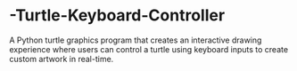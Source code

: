 # -Turtle-Keyboard-Controller
A Python turtle graphics program that creates an interactive drawing experience where users can control a turtle using keyboard inputs to create custom artwork in real-time.
